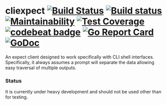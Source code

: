 # cliexpect [![Build Status](https://travis-ci.org/nu11ptr/cliexpect.svg?branch=master)](https://travis-ci.org/nu11ptr/cliexpect) [![Build status](https://ci.appveyor.com/api/projects/status/hcn04efhv6be9qef/branch/master?svg=true)](https://ci.appveyor.com/project/nu11ptr/cliexpect/branch/master) [![Maintainability](https://api.codeclimate.com/v1/badges/58fd89136467e9c5f5f2/maintainability)](https://codeclimate.com/github/nu11ptr/cliexpect/maintainability) [![Test Coverage](https://api.codeclimate.com/v1/badges/58fd89136467e9c5f5f2/test_coverage)](https://codeclimate.com/github/nu11ptr/cliexpect/test_coverage) [![codebeat badge](https://codebeat.co/badges/bc9f0e88-f744-4383-8a81-b0e6672f2fbd)](https://codebeat.co/projects/github-com-nu11ptr-cliexpect-master) [![Go Report Card](https://goreportcard.com/badge/github.com/nu11ptr/cliexpect)](https://goreportcard.com/report/github.com/nu11ptr/cliexpect) [![GoDoc](https://godoc.org/github.com/nu11ptr/cliexpect?status.svg)](https://godoc.org/github.com/nu11ptr/cliexpect)
An expect client designed to work specifically with CLI shell interfaces. Specifically, it always assumes a prompt will separate the data allowing easy traversal of multiple outputs.

### Status

It is currently under heavy development and should not be used other than for testing.
